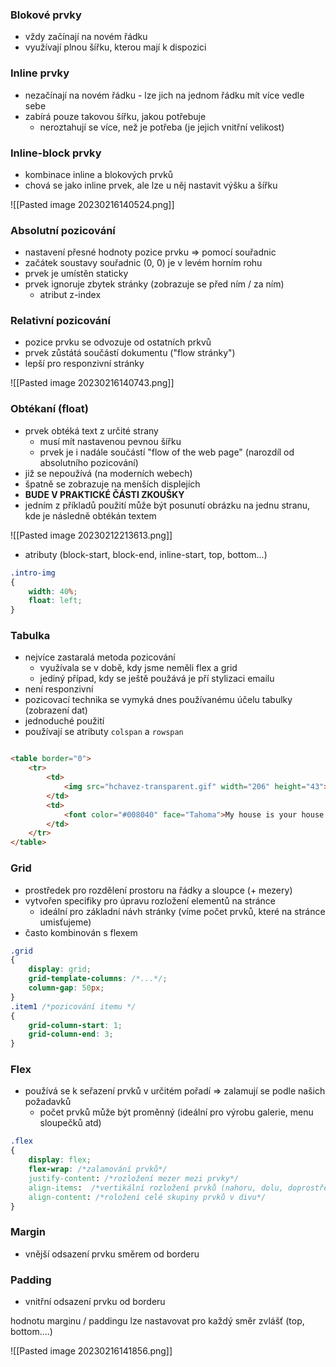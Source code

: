 ### Blokové prvky

- vždy začínají na novém řádku
- využívají plnou šířku, kterou mají k dispozici

### Inline prvky

- nezačínají na novém řádku - lze jich na jednom řádku mít více vedle sebe
- zabírá pouze takovou šířku, jakou potřebuje
	- neroztahují se více, než je potřeba (je jejich vnitřní velikost)

### Inline-block prvky

- kombinace inline a blokových prvků
- chová se jako inline prvek, ale lze u něj nastavit výšku a šířku

![[Pasted image 20230216140524.png]]

### Absolutní pozicování

- nastavení přesné hodnoty pozice prvku => pomocí souřadnic
- začátek soustavy souřadnic (0, 0) je v levém horním rohu
- prvek je umístěn staticky
- prvek ignoruje zbytek stránky (zobrazuje se před ním / za ním)
	- atribut z-index

###  Relativní pozicování

- pozice prvku se odvozuje od ostatních prkvů
- prvek zůstátá součástí dokumentu ("flow stránky")
- lepší pro responzivní stránky

![[Pasted image 20230216140743.png]]

### Obtékaní (float)

- prvek obtéká text z určité strany
	- musí mít nastavenou pevnou šířku
	- prvek je i nadále součástí "flow of the web page" (narozdíl od absolutního pozicování)
- již se nepoužívá (na moderních webech)
- špatně se zobrazuje na menších displejích
- **BUDE V PRAKTICKÉ ČÁSTI ZKOUŠKY**
- jedním z příkladů použití může být posunutí obrázku na jednu stranu, kde je následně obtékán textem

![[Pasted image 20230212213613.png]]
- atributy (block-start, block-end, inline-start, top, bottom...)

```Css
.intro-img 
{
	width: 40%;
	float: left;
}
```

### Tabulka

- nejvíce zastaralá metoda pozicování
	- využívala se v době, kdy jsme neměli flex a grid
	- jediný případ, kdy se ještě použává je pří stylizaci emailu
- není responzivní
- pozicovací technika se vymyká dnes používanému účelu tabulky (zobrazení dat)
- jednoduché použití
- používají se atributy `colspan` a `rowspan`
```Html 

<table border="0">
	<tr>
		<td>
			<img src="hchavez-transparent.gif" width="206" height="43">
		</td>
		<td>
			<font color="#008040" face="Tahoma">My house is your house!</font>
		</td>
	</tr>
</table>
```

### Grid

- prostředek pro rozdělení prostoru na řádky a sloupce (+ mezery)
- vytvořen specifiky pro úpravu rozložení elementů na stránce
	- ideální pro základní návh stránky (víme počet prvků, které na stránce umisťujeme)
- často kombinován s flexem
```Css
.grid 
{
	display: grid;
	grid-template-columns: /*...*/;
	column-gap: 50px;
}
.item1 /*pozicování itemu */
{
	grid-column-start: 1;  
	grid-column-end: 3;
}
```

### Flex 

- používá se k seřazení prvků v určitém pořadí => zalamují se podle našich požadavků
	- počet prvků může být proměnný (ideální pro výrobu galerie, menu sloupečků atd)
```Css
.flex 
{
	display: flex;
	flex-wrap: /*zalamování prvků*/
	justify-content: /*rozložení mezer mezi prvky*/
	align-items:  /*vertikální rozložení prvků (nahoru, dolu, doprostřed)*/
	align-content: /*roložení celé skupiny prvků v divu*/
}
```

### Margin 

- vnější odsazení prvku směrem od borderu

### Padding 

- vnitřní odsazení prvku od borderu

hodnotu marginu / paddingu lze nastavovat pro každý směr zvlášť (top, bottom....)

![[Pasted image 20230216141856.png]]

